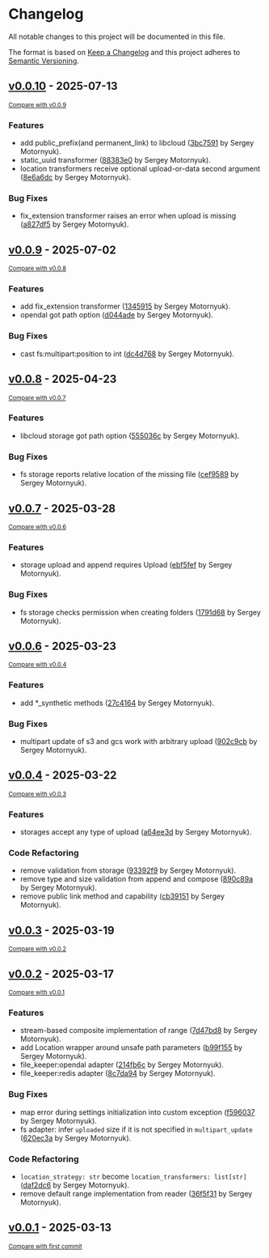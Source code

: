 # Changelog

All notable changes to this project will be documented in this file.

The format is based on [Keep a Changelog](http://keepachangelog.com/en/1.0.0/)
and this project adheres to [Semantic Versioning](http://semver.org/spec/v2.0.0.html).

<!-- insertion marker -->
## [v0.0.10](https://github.com/DataShades/file-keeper/releases/tag/v0.0.10) - 2025-07-13

<small>[Compare with v0.0.9](https://github.com/DataShades/file-keeper/compare/v0.0.9...v0.0.10)</small>

### Features

- add public_prefix(and permanent_link) to libcloud ([3bc7591](https://github.com/DataShades/file-keeper/commit/3bc759105f2d332b329af8b45e04fe2360d5928e) by Sergey Motornyuk).
- static_uuid transformer ([88383e0](https://github.com/DataShades/file-keeper/commit/88383e05c993b156d6a6253e43ef8902e13b3d9f) by Sergey Motornyuk).
- location transformers receive optional upload-or-data second argument ([8e6a6dc](https://github.com/DataShades/file-keeper/commit/8e6a6dc41d50fbcd6e2be8d984673f667333f1c2) by Sergey Motornyuk).

### Bug Fixes

- fix_extension transformer raises an error when upload is missing ([a827df5](https://github.com/DataShades/file-keeper/commit/a827df57168dab6e6d05e82bf9e6d680e25faed3) by Sergey Motornyuk).

## [v0.0.9](https://github.com/DataShades/file-keeper/releases/tag/v0.0.9) - 2025-07-02

<small>[Compare with v0.0.8](https://github.com/DataShades/file-keeper/compare/v0.0.8...v0.0.9)</small>

### Features

- add fix_extension transformer ([1345915](https://github.com/DataShades/file-keeper/commit/13459159fa22a50688d4d224942b383f54c5345e) by Sergey Motornyuk).
- opendal got path option ([d044ade](https://github.com/DataShades/file-keeper/commit/d044ade99fa8139f2ff661bfbd03bf599363ad19) by Sergey Motornyuk).

### Bug Fixes

- cast fs:multipart:position to int ([dc4d768](https://github.com/DataShades/file-keeper/commit/dc4d7686d00f1bae401e5c018e98c49a2ea5f40a) by Sergey Motornyuk).

## [v0.0.8](https://github.com/DataShades/file-keeper/releases/tag/v0.0.8) - 2025-04-23

<small>[Compare with v0.0.7](https://github.com/DataShades/file-keeper/compare/v0.0.7...v0.0.8)</small>

### Features

- libcloud storage got path option ([555036c](https://github.com/DataShades/file-keeper/commit/555036c428a30defe95392407a182f0729919970) by Sergey Motornyuk).

### Bug Fixes

- fs storage reports relative location of the missing file ([cef9589](https://github.com/DataShades/file-keeper/commit/cef9589b667679cd222c56a07931e5f1622ac79c) by Sergey Motornyuk).

## [v0.0.7](https://github.com/DataShades/file-keeper/releases/tag/v0.0.7) - 2025-03-28

<small>[Compare with v0.0.6](https://github.com/DataShades/file-keeper/compare/v0.0.6...v0.0.7)</small>

### Features

- storage upload and append requires Upload ([ebf5fef](https://github.com/DataShades/file-keeper/commit/ebf5fef0294cecc6da880994255696229d96a2ac) by Sergey Motornyuk).

### Bug Fixes

- fs storage checks permission when creating folders ([1791d68](https://github.com/DataShades/file-keeper/commit/1791d68a3d1dd4eaaec4d7a5edc4b7af2fc3ac46) by Sergey Motornyuk).

## [v0.0.6](https://github.com/DataShades/file-keeper/releases/tag/v0.0.6) - 2025-03-23

<small>[Compare with v0.0.4](https://github.com/DataShades/file-keeper/compare/v0.0.4...v0.0.6)</small>

### Features

- add *_synthetic methods ([27c4164](https://github.com/DataShades/file-keeper/commit/27c4164ea128feb9ca5a7e6e8ef83c80f99f70a6) by Sergey Motornyuk).

### Bug Fixes

- multipart update of s3 and gcs work with arbitrary upload ([902c9cb](https://github.com/DataShades/file-keeper/commit/902c9cbd48fcd25ade62f12bd926bfc7ece32998) by Sergey Motornyuk).

## [v0.0.4](https://github.com/DataShades/file-keeper/releases/tag/v0.0.4) - 2025-03-22

<small>[Compare with v0.0.3](https://github.com/DataShades/file-keeper/compare/v0.0.3...v0.0.4)</small>

### Features

- storages accept any type of upload ([a64ee3d](https://github.com/DataShades/file-keeper/commit/a64ee3da989930201964f22b4f32c62641da9294) by Sergey Motornyuk).

### Code Refactoring

- remove validation from storage ([93392f9](https://github.com/DataShades/file-keeper/commit/93392f9d8473a913623b8dd35cd202d35b4368ec) by Sergey Motornyuk).
- remove type and size validation from append and compose ([890c89a](https://github.com/DataShades/file-keeper/commit/890c89a8109c64f2a783c6b8dcd0c59d4c94cd89) by Sergey Motornyuk).
- remove public link method and capability ([cb39151](https://github.com/DataShades/file-keeper/commit/cb39151fb7e09cfdf3b9cdf0d3e2d98ba519edbe) by Sergey Motornyuk).

## [v0.0.3](https://github.com/DataShades/file-keeper/releases/tag/v0.0.3) - 2025-03-19

<small>[Compare with v0.0.2](https://github.com/DataShades/file-keeper/compare/v0.0.2...v0.0.3)</small>

## [v0.0.2](https://github.com/DataShades/file-keeper/releases/tag/v0.0.2) - 2025-03-17

<small>[Compare with v0.0.1](https://github.com/DataShades/file-keeper/compare/v0.0.1...v0.0.2)</small>

### Features

- stream-based composite implementation of range ([7d47bd8](https://github.com/DataShades/file-keeper/commit/7d47bd836c106ce4f4cfa592f54edaca1020b301) by Sergey Motornyuk).
- add Location wrapper around unsafe path parameters ([b99f155](https://github.com/DataShades/file-keeper/commit/b99f155f4db79fc6a177d65d5c43b57d65cfe756) by Sergey Motornyuk).
- file_keeper:opendal adapter ([214fb6c](https://github.com/DataShades/file-keeper/commit/214fb6c1b587648371b622b2537ef6ff63fd5181) by Sergey Motornyuk).
- file_keeper:redis adapter ([8c7da94](https://github.com/DataShades/file-keeper/commit/8c7da94042c2be5947781683cd9c02a7fca6f03f) by Sergey Motornyuk).

### Bug Fixes

- map error during settings initialization into custom exception ([f596037](https://github.com/DataShades/file-keeper/commit/f59603787c634d060a854b4bbf0b86451ffeaea5) by Sergey Motornyuk).
- fs adapter: infer `uploaded` size if it is not specified in `multipart_update` ([620ec3a](https://github.com/DataShades/file-keeper/commit/620ec3a16a18fe2101b98d634cc9815ec93bf20c) by Sergey Motornyuk).

### Code Refactoring

- `location_strategy: str` become `location_transformers: list[str]` ([daf2dc6](https://github.com/DataShades/file-keeper/commit/daf2dc6155b273815d198a7abf4cde6983f7855d) by Sergey Motornyuk).
- remove default range implementation from reader ([36f5f31](https://github.com/DataShades/file-keeper/commit/36f5f31da0d6791d82d20d8ea276140c59b578d0) by Sergey Motornyuk).

## [v0.0.1](https://github.com/DataShades/file-keeper/releases/tag/v0.0.1) - 2025-03-13

<small>[Compare with first commit](https://github.com/DataShades/file-keeper/compare/413e1fcaac8423a278f94a3c78e299ee2d89d7e6...v0.0.1)</small>

